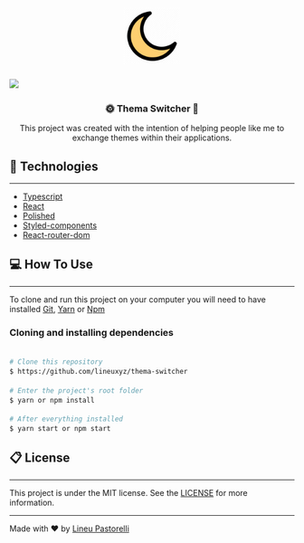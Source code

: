 <h1 align="center"><img style="width: 100px; height: 100px;" src="./.github/Night_Mode_Moon_Dark_Effect-512.png" />
</h1>

<a style="text-decoration: none;" href="https://www.linkedin.com/in/lineu-pastorelli-5165a7186/" >
<img src="https://img.shields.io/badge/made%20by-Lineu%20Pastorelli-brightgreen"/>
</a>

<h3 style="text-align: center">🌞 Thema Switcher 🌛</h3>

<p style="text-align: center;">This project was created with the intention of helping people like me to exchange themes within their applications.
</p>


## 💾 Technologies 
---
* [Typescript](https://www.typescriptlang.org/docs/home.html)
* [React](https://reactjs.org/docs/getting-started.html)
* [Polished](https://polished.js.org/docs/)
* [Styled-components](https://styled-components.com/)
* [React-router-dom](https://reacttraining.com/react-router/web/guides/quick-start)

## 💻 How To Use
---
To clone and run this project on your computer you will need to have installed [Git](https://git-scm.com/downloads), [Yarn](https://classic.yarnpkg.com/en/docs/install/) or [Npm](https://nodejs.org/en/download/)

### Cloning and installing dependencies

```bash

# Clone this repository
$ https://github.com/lineuxyz/thema-switcher

# Enter the project's root folder
$ yarn or npm install

# After everything installed
$ yarn start or npm start

```

## 📋 License
---
This project is under the MIT license. See the [LICENSE](./LICENSE) for more information.

---
Made with ❤️ by [Lineu Pastorelli](https://www.linkedin.com/in/lineu-pastorelli-5165a7186/)